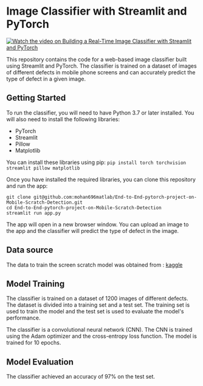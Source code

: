 # Image Classifier with Streamlit and PyTorch

[![Watch the video on Building a Real-Time Image Classifier with Streamlit and PyTorch](https://img.youtube.com/vi/gVaJipTY27s/maxresdefault.jpg)](https://youtu.be/gVaJipTY27s)

This repository contains the code for a web-based image classifier built using Streamlit and PyTorch. The classifier is trained on a dataset of images of different defects in mobile phone screens and can accurately predict the type of defect in a given image.

## Getting Started

To run the classifier, you will need to have Python 3.7 or later installed. You will also need to install the following libraries:

* PyTorch
* Streamlit
* Pillow
* Matplotlib

You can install these libraries using pip:
``` pip install torch torchvision streamlit pillow matplotlib ```

Once you have installed the required libraries, you can clone this repository and run the app:

``` 
git clone git@github.com:mohan696matlab/End-to-End-pytorch-project-on-Mobile-Scratch-Detection.git
cd End-to-End-pytorch-project-on-Mobile-Scratch-Detection
streamlit run app.py 
```

The app will open in a new browser window. You can upload an image to the app and the classifier will predict the type of defect in the image.

## Data source

The data to train the screen scratch model was obtained from : [kaggle](https://www.kaggle.com/datasets/girish17019/mobile-phone-defect-segmentation-dataset)

## Model Training

The classifier is trained on a dataset of 1200 images of different defects. The dataset is divided into a training set and a test set. The training set is used to train the model and the test set is used to evaluate the model's performance.   


The classifier is a convolutional neural network (CNN). The CNN is trained using the Adam optimizer and the cross-entropy loss function. The model is trained for 10 epochs.

## Model Evaluation

The classifier achieved an accuracy of 97% on the test set.
